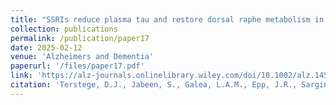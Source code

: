 ```yaml
---
title: "SSRIs reduce plasma tau and restore dorsal raphe metabolism in Alzheimer's disease."
collection: publications
permalink: /publication/paper17 
date: 2025-02-12
venue: 'Alzheimers and Dementia'
paperurl: '/files/paper17.pdf'
link: 'https://alz-journals.onlinelibrary.wiley.com/doi/10.1002/alz.14579'
citation: 'Terstege, D.J., Jabeen, S., Galea, L.A.M., Epp, J.R., Sargin, D. (2025). &quot;SSRIs reduce plasma tau and restore dorsal raphe metabolism in Alzheimers disease.&quot; <i>Alzheimers and Dementia</i>.'
---
```

